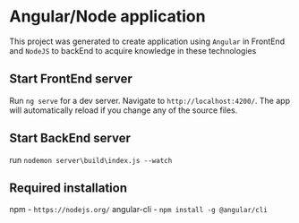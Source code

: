 # Angular/Node application

This project was generated to create application using `Angular` in FrontEnd and `NodeJS` to backEnd to acquire knowledge in these technologies

## Start FrontEnd server

Run `ng serve` for a dev server. Navigate to `http://localhost:4200/`. The app will automatically reload if you change any of the source files.

## Start BackEnd server

run `nodemon server\build\index.js --watch`

## Required installation

npm - `https://nodejs.org/`
angular-cli - `npm install -g @angular/cli`
